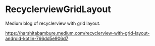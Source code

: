 # RecyclerviewGridLayout
Medium blog of recyclerview with grid layout.

https://harshitabambure.medium.com/recyclerview-with-grid-layout-android-kotlin-766dd5e906d7
